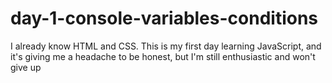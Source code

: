 # day-1-console-variables-conditions
I already know HTML and CSS. This is my first day learning JavaScript, and it's giving me a headache to be honest, but I'm still enthusiastic and won't give up

